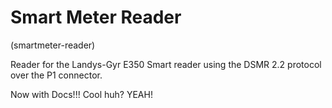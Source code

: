 # Smart Meter Reader
(smartmeter-reader)

Reader for the Landys-Gyr E350 Smart reader using the DSMR 2.2 protocol over the P1 connector.

Now with Docs!!! Cool huh? YEAH!
